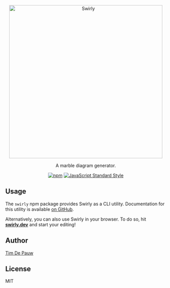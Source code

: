 <p align="center">
  <img alt="Swirly" src="https://user-images.githubusercontent.com/201034/82764045-6173da00-9e0c-11ea-9bee-4fb6543d977a.png" width="480">
</p>

<p align="center">
  A marble diagram generator.
</p>

<p align="center">
  <a href="https://www.npmjs.com/package/swirly"><img alt="npm" src="https://img.shields.io/npm/v/swirly.svg"></a>
  <a href="https://standardjs.com"><img alt="JavaScript Standard Style" src="https://img.shields.io/badge/code%20style-standard-brightgreen.svg"></a>
</p>

## Usage

The `swirly` npm package provides Swirly as a CLI utility. Documentation for
this utility is available [on GitHub](https://github.com/timdp/swirly).

Alternatively, you can also use Swirly in your browser. To do so, hit
[**swirly.dev**](https://swirly.dev/) and start your editing!

## Author

[Tim De Pauw](https://tmdpw.eu)

## License

MIT
